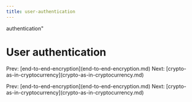 ```yaml
---
title: user-authentication
---
```


authentication\"

# User authentication

Prev:
\[end-to-end-encryption](end-to-end-encryption.md)
Next:
\[crypto-as-in-cryptocurrency](crypto-as-in-cryptocurrency.md)

Prev:
\[end-to-end-encryption](end-to-end-encryption.md)
Next:
\[crypto-as-in-cryptocurrency](crypto-as-in-cryptocurrency.md)
